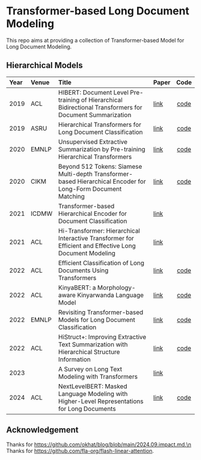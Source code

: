 # Transformer-based Long Document Modeling

This repo aims at providing a collection of Transformer-based Model for Long Document Modeling. 

## Hierarchical Models

| Year | Venue | Title                                                                                                                                     | Paper                                                       |                                                                                Code                                                                                 |
|:-----|:------|:------------------------------------------------------------------------------------------------------------------------------------------|:------------------------------------------------------------|:-------------------------------------------------------------------------------------------------------------------------------------------------------------------:|
| 2019 | ACL   | HIBERT: Document Level Pre-training of Hierarchical Bidirectional Transformers for Document Summarization                                   | [link](https://arxiv.org/abs/1905.06566)                    |                                                         [code](https://xingxingzhang.github.io/hibert.html)                                                         |
| 2019 | ASRU  | Hierarchical Transformers for Long Document Classification                                                                    | [link](https://ieeexplore.ieee.org/abstract/document/9003958)                    |                                        [code](https://paperswithcode.com/paper/hierarchical-transformers-for-long-document)                                         |
| 2020 | EMNLP | Unsupervised Extractive Summarization by Pre-training Hierarchical Transformers                                                            | [link](https://arxiv.org/abs/2010.08242)                    |                                                              [code](https://github.com/xssstory/STAS)                                                               |
| 2020 | CIKM  | Beyond 512 Tokens: Siamese Multi-depth Transformer-based Hierarchical Encoder for Long-Form Document Matching                                  | [link](https://dl.acm.org/doi/abs/10.1145/3340531.3411908)                    |                                            [code](https://github.com/google-research/google-research/tree/master/smith)                                             |
| 2021 | ICDMW | Transformer-based Hierarchical Encoder for Document Classification                                                                        | [link](https://ieeexplore.ieee.org/abstract/document/9679873)          |                                                                                                                                                                     |
| 2021 | ACL   | Hi-Transformer: Hierarchical Interactive Transformer for Efficient and Effective Long Document Modeling                                                                                              | [link](https://arxiv.org/abs/2106.01040)                    |                                                                                                                                                                     |
| 2022 | ACL   | Efficient Classification of Long Documents Using Transformers                                                                           | [link](https://arxiv.org/abs/2203.11258)                    |                                             [code](https://github.com/amazon-science/efficient-longdoc-classification)                                              |
| 2022 | ACL   | KinyaBERT: a Morphology-aware Kinyarwanda Language Model                                                                     | [link](https://arxiv.org/abs/2203.08459)                    |                                                       [code](https://github.com/anzeyimana/kinyabert-acl2022)                                                       |
| 2022 | EMNLP | Revisiting Transformer-based Models for Long Document Classification                                                                                                      | [link](https://arxiv.org/abs/2204.06683)                    |                                                             [code](https://github.com/coastalcph/trldc)                                                             |
| 2022 | ACL   | HiStruct+: Improving Extractive Text Summarization with Hierarchical Structure Information                                                          | [link](https://arxiv.org/abs/2203.09629)                    |                                                            [code](https://github.com/QianRuan/histruct)                                                             |
| 2023 |       | A Survey on Long Text Modeling with Transformers                                                                                     | [link](https://arxiv.org/abs/2302.14502)                    |                                                                                                                                                                     |
| 2024 | ACL   | NextLevelBERT: Masked Language Modeling with Higher-Level Representations for Long Documents                                              | [link](https://arxiv.org/abs/2402.17682)                    |                                                   [code](https://github.com/aiintelligentsystems/next-level-bert)                                                   |

## Acknowledgement

Thanks for https://github.com/okhat/blog/blob/main/2024.09.impact.md.\n
Thanks for https://github.com/fla-org/flash-linear-attention.
